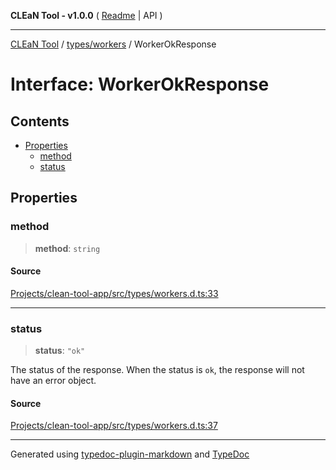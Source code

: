 **CLEaN Tool - v1.0.0** ( [Readme](../../../README.md) \| API )

***

[CLEaN Tool](../../../modules.md) / [types/workers](../README.md) / WorkerOkResponse

# Interface: WorkerOkResponse

## Contents

- [Properties](WorkerOkResponse.md#properties)
  - [method](WorkerOkResponse.md#method)
  - [status](WorkerOkResponse.md#status)

## Properties

### method

> **method**: `string`

#### Source

[Projects/clean-tool-app/src/types/workers.d.ts:33](https://github.com/yuckyh/clean-tool-app/)

***

### status

> **status**: `"ok"`

The status of the response. When the status is `ok`, the response will not have an error object.

#### Source

[Projects/clean-tool-app/src/types/workers.d.ts:37](https://github.com/yuckyh/clean-tool-app/)

***

Generated using [typedoc-plugin-markdown](https://www.npmjs.com/package/typedoc-plugin-markdown) and [TypeDoc](https://typedoc.org/)
